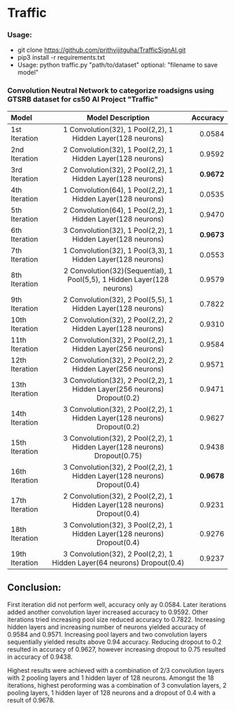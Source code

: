 # Traffic 

### Usage: 

- git clone https://github.com/prithvijitguha/TrafficSignAI.git
- pip3 install -r requirements.txt
- Usage: python traffic.py "path/to/dataset" optional: "filename to save model"



### Convolution Neutral Network to categorize roadsigns using GTSRB dataset for cs50 AI Project "Traffic"

| Model       | Model Description  | Accuracy |
| :---------  |:-------------: |--------:|
| 1st Iteration   | 1 Convolution(32), 1 Pool(2,2), 1 Hidden Layer(128 neurons) |  0.0584   |
| 2nd Iteration  | 2 Convolution(32), 1 Pool(2,2), 1 Hidden Layer(128 neurons) | 0.9592   |
| 3rd Iteration  | 2 Convolution(32), 2 Pool(2,2), 1 Hidden Layer(128 neurons) | **0.9672**  |
| 4th Iteration  | 1 Convolution(64), 1 Pool(2,2), 1 Hidden Layer(128 neurons) |  0.0535   |
| 5th Iteration  | 2 Convolution(64), 1 Pool(2,2), 1 Hidden Layer(128 neurons) | 0.9470  |
| 6th Iteration  | 3 Convolution(32), 1 Pool(2,2), 1 Hidden Layer(128 neurons) |  **0.9673** |
| 7th Iteration | 1 Convolution(32), 1 Pool(3,3), 1 Hidden Layer(128 neurons) |   0.0553  |
| 8th Iteration | 2 Convolution(32)(Sequential), 1 Pool(5,5), 1 Hidden Layer(128 neurons) |  0.9579  |
| 9th Iteration | 2 Convolution(32), 2 Pool(5,5), 1 Hidden Layer(128 neurons) | 0.7822 |
| 10th Iteration | 2 Convolution(32), 2 Pool(2,2), 2 Hidden Layer(128 neurons) | 0.9310 |
| 11th Iteration | 2 Convolution(32), 2 Pool(2,2), 1 Hidden Layer(256 neurons) | 0.9584 |
| 12th Iteration | 2 Convolution(32), 2 Pool(2,2), 2 Hidden Layer(256 neurons) | 0.9571  |
| 13th Iteration  | 3 Convolution(32), 2 Pool(2,2), 1 Hidden Layer(256 neurons) Dropout(0.2) | 0.9471 |
| 14th Iteration  | 3 Convolution(32), 2 Pool(2,2), 1 Hidden Layer(128 neurons) Dropout(0.2) | 0.9627 |
| 15th Iteration  | 3 Convolution(32), 2 Pool(2,2), 1 Hidden Layer(128 neurons) Dropout(0.75) | 0.9438 |
| 16th Iteration  | 3 Convolution(32), 2 Pool(2,2), 1 Hidden Layer(128 neurons) Dropout(0.4) | **0.9678** |
| 17th Iteration  | 2 Convolution(32), 2 Pool(2,2), 1 Hidden Layer(128 neurons) Dropout(0.4) |  0.9231 |
| 18th Iteration  | 3 Convolution(32), 3 Pool(2,2), 1 Hidden Layer(128 neurons) Dropout(0.4) | 0.9276 |
| 19th Iteration  | 3 Convolution(32), 2 Pool(2,2), 1 Hidden Layer(64 neurons) Dropout(0.4) | 0.9237 |
  
    
      
        
## Conclusion: 

First iteration did not perform well, accuracy only ay 0.0584. Later iterations added another convolution layer increased accuracy to 0.9592. Other iterations tried increasing pool size reduced accuracy to 0.7822. Increasing hidden layers and increasing number of neurons yielded accuracy of 0.9584 and 0.9571. Increasing pool layers and two convolution layers sequentially yielded results above 0.94 accuracy. Reducing dropout to 0.2 resulted in accuracy of 0.9627, however increasing dropout to 0.75 resulted in accuracy of 0.9438. 

Highest results were achieved with a combination of 2/3 convolution layers with 2 pooling layers and 1 hidden layer of 128 neurons. Amongst the 18 iterations, highest peroforming was a combination of 3 convulation layers, 2 pooling layers, 1 hidden layer of 128 neurons and a dropout of 0.4 with a result of 0.9678.  




         
     
